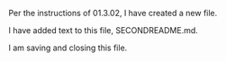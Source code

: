 Per the instructions of 01.3.02, I have created a new file.

I have added text to this file, SECONDREADME.md.

I am saving and closing this file.